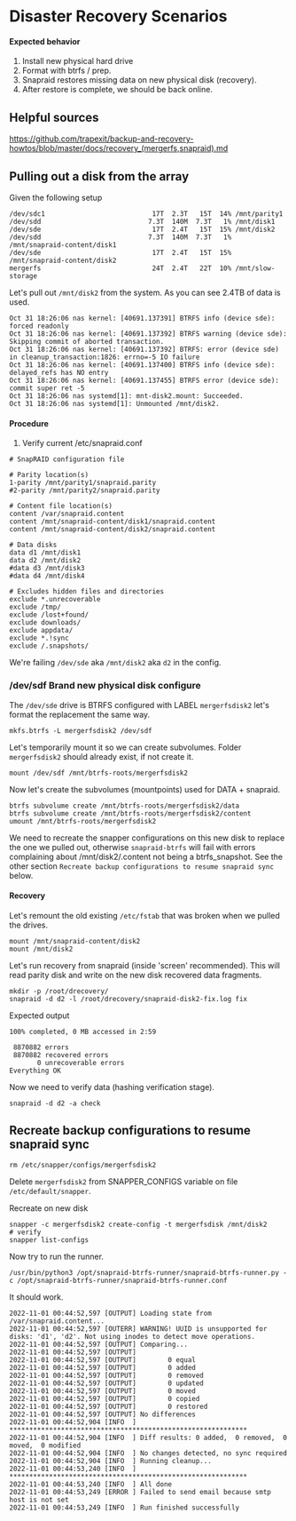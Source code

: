 # Disaster Recovery Scenarios

#### Expected behavior

1. Install new physical hard drive
1. Format with btrfs / prep.
1. Snapraid restores missing data on new physical disk (recovery).
1. After restore is complete, we should be back online. 

## Helpful sources

https://github.com/trapexit/backup-and-recovery-howtos/blob/master/docs/recovery_(mergerfs,snapraid).md 

## Pulling out a disk from the array

Given the following setup
```
/dev/sdc1                           17T  2.3T   15T  14% /mnt/parity1
/dev/sdd                           7.3T  140M  7.3T   1% /mnt/disk1
/dev/sde                            17T  2.4T   15T  15% /mnt/disk2
/dev/sdd                           7.3T  140M  7.3T   1% /mnt/snapraid-content/disk1
/dev/sde                            17T  2.4T   15T  15% /mnt/snapraid-content/disk2
mergerfs                            24T  2.4T   22T  10% /mnt/slow-storage
```

Let's pull out `/mnt/disk2` from the system. As you can see 2.4TB of data is used.

```
Oct 31 18:26:06 nas kernel: [40691.137391] BTRFS info (device sde): forced readonly
Oct 31 18:26:06 nas kernel: [40691.137392] BTRFS warning (device sde): Skipping commit of aborted transaction.
Oct 31 18:26:06 nas kernel: [40691.137392] BTRFS: error (device sde) in cleanup_transaction:1826: errno=-5 IO failure
Oct 31 18:26:06 nas kernel: [40691.137400] BTRFS info (device sde): delayed_refs has NO entry
Oct 31 18:26:06 nas kernel: [40691.137455] BTRFS error (device sde): commit super ret -5
Oct 31 18:26:06 nas systemd[1]: mnt-disk2.mount: Succeeded.
Oct 31 18:26:06 nas systemd[1]: Unmounted /mnt/disk2.
```


#### Procedure

1. Verify current /etc/snapraid.conf

```
# SnapRAID configuration file

# Parity location(s)
1-parity /mnt/parity1/snapraid.parity
#2-parity /mnt/parity2/snapraid.parity

# Content file location(s)
content /var/snapraid.content
content /mnt/snapraid-content/disk1/snapraid.content
content /mnt/snapraid-content/disk2/snapraid.content

# Data disks
data d1 /mnt/disk1
data d2 /mnt/disk2
#data d3 /mnt/disk3
#data d4 /mnt/disk4

# Excludes hidden files and directories
exclude *.unrecoverable
exclude /tmp/
exclude /lost+found/
exclude downloads/
exclude appdata/
exclude *.!sync
exclude /.snapshots/
```

We're failing `/dev/sde` aka `/mnt/disk2` aka `d2` in the config.

### /dev/sdf Brand new physical disk configure 

The `/dev/sde` drive is BTRFS configured with LABEL `mergerfsdisk2` let's format the replacement the same way.

```
mkfs.btrfs -L mergerfsdisk2 /dev/sdf
```

Let's temporarily mount it so we can create subvolumes. Folder `mergerfsdisk2` should already exist, if not create it.

```
mount /dev/sdf /mnt/btrfs-roots/mergerfsdisk2
```

Now let's create the subvolumes (mountpoints) used for DATA + snapraid.

```
btrfs subvolume create /mnt/btrfs-roots/mergerfsdisk2/data
btrfs subvolume create /mnt/btrfs-roots/mergerfsdisk2/content
umount /mnt/btrfs-roots/mergerfsdisk2
```

We need to recreate the snapper configurations on this new disk to replace the one we pulled out, otherwise `snapraid-btrfs` will fail with errors complaining about /mnt/disk2/.content not being a btrfs_snapshot. See the other section `Recreate backup configurations to resume snapraid sync` below.

#### Recovery 

Let's remount the old existing `/etc/fstab` that was broken when we pulled the drives.

```
mount /mnt/snapraid-content/disk2
mount /mnt/disk2
```

Let's run recovery from snapraid (inside 'screen' recommended). This will read parity disk and write on the new disk recovered data fragments. 

```
mkdir -p /root/drecovery/
snapraid -d d2 -l /root/drecovery/snapraid-disk2-fix.log fix
```

Expected output

```
100% completed, 0 MB accessed in 2:59

 8870882 errors
 8870882 recovered errors
       0 unrecoverable errors
Everything OK
```

Now we need to verify data (hashing verification stage).

`snapraid -d d2 -a check`

## Recreate backup configurations to resume snapraid sync

```
rm /etc/snapper/configs/mergerfsdisk2
```

Delete `mergerfsdisk2` from SNAPPER_CONFIGS variable on file `/etc/default/snapper`.

Recreate on new disk

```
snapper -c mergerfsdisk2 create-config -t mergerfsdisk /mnt/disk2
# verify
snapper list-configs
```

Now try to run the runner.

```
/usr/bin/python3 /opt/snapraid-btrfs-runner/snapraid-btrfs-runner.py -c /opt/snapraid-btrfs-runner/snapraid-btrfs-runner.conf
```

It should work.

```
2022-11-01 00:44:52,597 [OUTPUT] Loading state from /var/snapraid.content...
2022-11-01 00:44:52,597 [OUTERR] WARNING! UUID is unsupported for disks: 'd1', 'd2'. Not using inodes to detect move operations.
2022-11-01 00:44:52,597 [OUTPUT] Comparing...
2022-11-01 00:44:52,597 [OUTPUT]
2022-11-01 00:44:52,597 [OUTPUT]        0 equal
2022-11-01 00:44:52,597 [OUTPUT]        0 added
2022-11-01 00:44:52,597 [OUTPUT]        0 removed
2022-11-01 00:44:52,597 [OUTPUT]        0 updated
2022-11-01 00:44:52,597 [OUTPUT]        0 moved
2022-11-01 00:44:52,597 [OUTPUT]        0 copied
2022-11-01 00:44:52,597 [OUTPUT]        0 restored
2022-11-01 00:44:52,597 [OUTPUT] No differences
2022-11-01 00:44:52,904 [INFO  ] ************************************************************
2022-11-01 00:44:52,904 [INFO  ] Diff results: 0 added,  0 removed,  0 moved,  0 modified
2022-11-01 00:44:52,904 [INFO  ] No changes detected, no sync required
2022-11-01 00:44:52,904 [INFO  ] Running cleanup...
2022-11-01 00:44:53,240 [INFO  ] ************************************************************
2022-11-01 00:44:53,240 [INFO  ] All done
2022-11-01 00:44:53,249 [ERROR ] Failed to send email because smtp host is not set
2022-11-01 00:44:53,249 [INFO  ] Run finished successfully
```